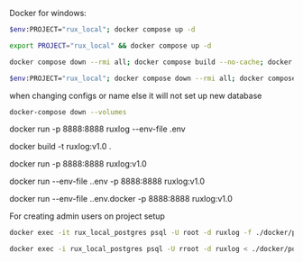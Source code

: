 Docker for windows:

```bash
$env:PROJECT="rux_local"; docker compose up -d
```

```bash
export PROJECT="rux_local" && docker compose up -d
```

```bash
docker compose down --rmi all; docker compose build --no-cache; docker compose up -d
```

```bash
$env:PROJECT="rux_local"; docker compose down --rmi all; docker compose build --no-cache; docker compose up -d
```

when changing configs or name else it will not set up new database

```bash
docker-compose down --volumes
```

docker run -p 8888:8888 ruxlog --env-file .env

docker build -t ruxlog:v1.0 .

docker run -p 8888:8888 ruxlog:v1.0

docker run --env-file .\.env -p 8888:8888 ruxlog:v1.0

docker run --env-file .\.env.docker -p 8888:8888 ruxlog:v1.0

For creating admin users on project setup

```bash
docker exec -it rux_local_postgres psql -U root -d ruxlog -f ./docker/postgres/admin_users.sql
```

```bash
docker exec -i rux_local_postgres psql -U rroot -d ruxlog < ./docker/postgres/admin_users.sql
```

